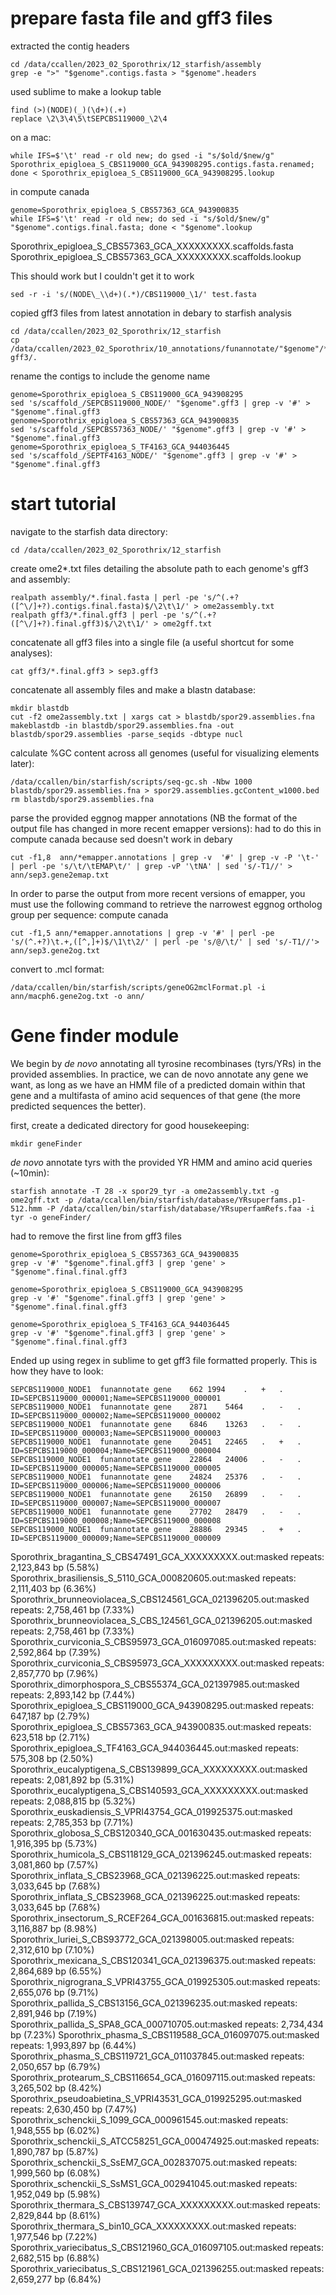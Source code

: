 # prepare fasta file and gff3 files

extracted the contig headers

```
cd /data/ccallen/2023_02_Sporothrix/12_starfish/assembly
grep -e ">" "$genome".contigs.fasta > "$genome".headers
```

used sublime to make a lookup table
```
find (>)(NODE)(_)(\d+)(.+)
replace \2\3\4\5\tSEPCBS119000_\2\4
```

on a mac:
```
while IFS=$'\t' read -r old new; do gsed -i "s/$old/$new/g" Sporothrix_epigloea_S_CBS119000_GCA_943908295.contigs.fasta.renamed; done < Sporothrix_epigloea_S_CBS119000_GCA_943908295.lookup
```

in compute canada
```
genome=Sporothrix_epigloea_S_CBS57363_GCA_943900835
while IFS=$'\t' read -r old new; do sed -i "s/$old/$new/g" "$genome".contigs.final.fasta; done < "$genome".lookup
```
Sporothrix_epigloea_S_CBS57363_GCA_XXXXXXXXX.scaffolds.fasta
Sporothrix_epigloea_S_CBS57363_GCA_XXXXXXXXX.scaffolds.lookup


This should work but I couldn't get it to work
```
sed -r -i 's/(NODE\_\\d+)(.*)/CBS119000_\1/' test.fasta
```

copied gff3 files from latest annotation in debary to starfish analysis
```
cd /data/ccallen/2023_02_Sporothrix/12_starfish
cp /data/ccallen/2023_02_Sporothrix/10_annotations/funannotate/"$genome"/*_preds/annotate_results/*.gff3 gff3/.
```

rename the contigs to include the genome name
```
genome=Sporothrix_epigloea_S_CBS119000_GCA_943908295
sed 's/scaffold_/SEPCBS119000_NODE/' "$genome".gff3 | grep -v '#' > "$genome".final.gff3
genome=Sporothrix_epigloea_S_CBS57363_GCA_943900835
sed 's/scaffold_/SEPCBS57363_NODE/' "$genome".gff3 | grep -v '#' > "$genome".final.gff3
genome=Sporothrix_epigloea_S_TF4163_GCA_944036445
sed 's/scaffold_/SEPTF4163_NODE/' "$genome".gff3 | grep -v '#' > "$genome".final.gff3
```

# start tutorial

navigate to the starfish data directory:
```
cd /data/ccallen/2023_02_Sporothrix/12_starfish
```
create ome2*.txt files detailing the absolute path to each genome's gff3 and assembly:
```
realpath assembly/*.final.fasta | perl -pe 's/^(.+?([^\/]+?).contigs.final.fasta)$/\2\t\1/' > ome2assembly.txt
realpath gff3/*.final.gff3 | perl -pe 's/^(.+?([^\/]+?).final.gff3)$/\2\t\1/' > ome2gff.txt
```
concatenate all gff3 files into a single file (a useful shortcut for some analyses):
```
cat gff3/*.final.gff3 > sep3.gff3
```

concatenate all assembly files and make a blastn database:
```
mkdir blastdb
cut -f2 ome2assembly.txt | xargs cat > blastdb/spor29.assemblies.fna
makeblastdb -in blastdb/spor29.assemblies.fna -out blastdb/spor29.assemblies -parse_seqids -dbtype nucl
```

calculate %GC content across all genomes (useful for visualizing elements later):
```
/data/ccallen/bin/starfish/scripts/seq-gc.sh -Nbw 1000 blastdb/spor29.assemblies.fna > spor29.assemblies.gcContent_w1000.bed
rm blastdb/spor29.assemblies.fna
```

parse the provided eggnog mapper annotations (NB the format of the output file has changed in more recent emapper versions):
had to do this in compute canada because sed doesn't work in debary
```
cut -f1,8  ann/*emapper.annotations | grep -v  '#' | grep -v -P '\t-' | perl -pe 's/\t/\tEMAP\t/' | grep -vP '\tNA' | sed 's/-T1//' > ann/sep3.gene2emap.txt
```

In order to parse the output from more recent versions of emapper, you must use the following command to retrieve the narrowest eggnog ortholog group per sequence:
compute canada
```
cut -f1,5 ann/*emapper.annotations | grep -v '#' | perl -pe 's/(^.+?)\t.+,([^,]+)$/\1\t\2/' | perl -pe 's/@/\t/' | sed 's/-T1//'> ann/sep3.gene2og.txt
```

convert to .mcl format:
```
/data/ccallen/bin/starfish/scripts/geneOG2mclFormat.pl -i ann/macph6.gene2og.txt -o ann/
```

# Gene finder module


We begin by *de novo* annotating all tyrosine recombinases (tyrs/YRs) in the provided assemblies. In practice, we can de novo annotate any gene we want, as long as we have an HMM file of a predicted domain within that gene and a multifasta of amino acid sequences of that gene (the more predicted sequences the better).

first, create a dedicated directory for good housekeeping:
```
mkdir geneFinder
```

*de novo* annotate tyrs with the provided YR HMM and amino acid queries (~10min):
```
starfish annotate -T 28 -x spor29_tyr -a ome2assembly.txt -g ome2gff.txt -p /data/ccallen/bin/starfish/database/YRsuperfams.p1-512.hmm -P /data/ccallen/bin/starfish/database/YRsuperfamRefs.faa -i tyr -o geneFinder/
```

had to remove the first line from gff3 files 

```
genome=Sporothrix_epigloea_S_CBS57363_GCA_943900835
grep -v '#' "$genome".final.gff3 | grep 'gene' > "$genome".final.final.gff3

genome=Sporothrix_epigloea_S_CBS119000_GCA_943908295
grep -v '#' "$genome".final.gff3 | grep 'gene' > "$genome".final.final.gff3

genome=Sporothrix_epigloea_S_TF4163_GCA_944036445
grep -v '#' "$genome".final.gff3 | grep 'gene' > "$genome".final.final.gff3
```
Ended up using regex in sublime to get gff3 file formatted properly.  This is how they have to look:

```
SEPCBS119000_NODE1	funannotate	gene	662	1994	.	+	.	ID=SEPCBS119000_000001;Name=SEPCBS119000_000001
SEPCBS119000_NODE1	funannotate	gene	2871	5464	.	-	.	ID=SEPCBS119000_000002;Name=SEPCBS119000_000002
SEPCBS119000_NODE1	funannotate	gene	6846	13263	.	-	.	ID=SEPCBS119000_000003;Name=SEPCBS119000_000003
SEPCBS119000_NODE1	funannotate	gene	20451	22465	.	+	.	ID=SEPCBS119000_000004;Name=SEPCBS119000_000004
SEPCBS119000_NODE1	funannotate	gene	22864	24006	.	-	.	ID=SEPCBS119000_000005;Name=SEPCBS119000_000005
SEPCBS119000_NODE1	funannotate	gene	24824	25376	.	-	.	ID=SEPCBS119000_000006;Name=SEPCBS119000_000006
SEPCBS119000_NODE1	funannotate	gene	26150	26899	.	-	.	ID=SEPCBS119000_000007;Name=SEPCBS119000_000007
SEPCBS119000_NODE1	funannotate	gene	27702	28479	.	-	.	ID=SEPCBS119000_000008;Name=SEPCBS119000_000008
SEPCBS119000_NODE1	funannotate	gene	28886	29345	.	+	.	ID=SEPCBS119000_000009;Name=SEPCBS119000_000009
```



Sporothrix_bragantina_S_CBS47491_GCA_XXXXXXXXX.out:masked repeats: 2,123,843 bp (5.58%)
Sporothrix_brasiliensis_S_5110_GCA_000820605.out:masked repeats: 2,111,403 bp (6.36%)
Sporothrix_brunneoviolacea_S_CBS124561_GCA_021396205.out:masked repeats: 2,758,461 bp (7.33%)
Sporothrix_brunneoviolacea_S_CBS_124561_GCA_021396205.out:masked repeats: 2,758,461 bp (7.33%)
Sporothrix_curviconia_S_CBS95973_GCA_016097085.out:masked repeats: 2,592,864 bp (7.39%)
Sporothrix_curviconia_S_CBS95973_GCA_XXXXXXXXX.out:masked repeats: 2,857,770 bp (7.96%)
Sporothrix_dimorphospora_S_CBS55374_GCA_021397985.out:masked repeats: 2,893,142 bp (7.44%)
Sporothrix_epigloea_S_CBS119000_GCA_943908295.out:masked repeats: 647,187 bp (2.79%)
Sporothrix_epigloea_S_CBS57363_GCA_943900835.out:masked repeats: 623,518 bp (2.71%)
Sporothrix_epigloea_S_TF4163_GCA_944036445.out:masked repeats: 575,308 bp (2.50%)
Sporothrix_eucalyptigena_S_CBS139899_GCA_XXXXXXXXX.out:masked repeats: 2,081,892 bp (5.31%)
Sporothrix_eucalyptigena_S_CBS140593_GCA_XXXXXXXXX.out:masked repeats: 2,088,815 bp (5.32%)
Sporothrix_euskadiensis_S_VPRI43754_GCA_019925375.out:masked repeats: 2,785,353 bp (7.71%)
Sporothrix_globosa_S_CBS120340_GCA_001630435.out:masked repeats: 1,916,395 bp (5.73%)
Sporothrix_humicola_S_CBS118129_GCA_021396245.out:masked repeats: 3,081,860 bp (7.57%)
Sporothrix_inflata_S_CBS23968_GCA_021396225.out:masked repeats: 3,033,645 bp (7.68%)
Sporothrix_inflata_S_CBS23968_GCA_021396225.out:masked repeats: 3,033,645 bp (7.68%)
Sporothrix_insectorum_S_RCEF264_GCA_001636815.out:masked repeats: 3,116,887 bp (8.98%)
Sporothrix_luriei_S_CBS93772_GCA_021398005.out:masked repeats: 2,312,610 bp (7.10%)
Sporothrix_mexicana_S_CBS120341_GCA_021396375.out:masked repeats: 2,864,689 bp (6.55%)
Sporothrix_nigrograna_S_VPRI43755_GCA_019925305.out:masked repeats: 2,655,076 bp (9.71%)
Sporothrix_pallida_S_CBS13156_GCA_021396235.out:masked repeats: 2,891,946 bp (7.19%)
Sporothrix_pallida_S_SPA8_GCA_000710705.out:masked repeats: 2,734,434 bp (7.23%)
Sporothrix_phasma_S_CBS119588_GCA_016097075.out:masked repeats: 1,993,897 bp (6.44%)
Sporothrix_phasma_S_CBS119721_GCA_011037845.out:masked repeats: 2,050,657 bp (6.79%)
Sporothrix_protearum_S_CBS116654_GCA_016097115.out:masked repeats: 3,265,502 bp (8.42%)
Sporothrix_pseudoabietina_S_VPRI43531_GCA_019925295.out:masked repeats: 2,630,450 bp (7.47%)
Sporothrix_schenckii_S_1099_GCA_000961545.out:masked repeats: 1,948,555 bp (6.02%)
Sporothrix_schenckii_S_ATCC58251_GCA_000474925.out:masked repeats: 1,890,787 bp (5.87%)
Sporothrix_schenckii_S_SsEM7_GCA_002837075.out:masked repeats: 1,999,560 bp (6.08%)
Sporothrix_schenckii_S_SsMS1_GCA_002941045.out:masked repeats: 1,952,049 bp (5.98%)
Sporothrix_thermara_S_CBS139747_GCA_XXXXXXXXX.out:masked repeats: 2,829,844 bp (8.61%)
Sporothrix_thermara_S_bin10_GCA_XXXXXXXXX.out:masked repeats: 1,977,546 bp (7.22%)
Sporothrix_variecibatus_S_CBS121960_GCA_016097105.out:masked repeats: 2,682,515 bp (6.88%)
Sporothrix_variecibatus_S_CBS121961_GCA_021396255.out:masked repeats: 2,659,277 bp (6.84%)

